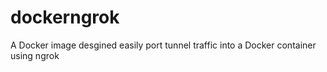# dockerngrok
A Docker image desgined easily port tunnel traffic into a Docker container using ngrok
